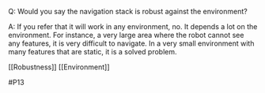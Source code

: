 Q: Would you say the navigation stack is robust against the environment?

A: If you refer that it will work in any environment, no. It depends a lot on the environment. For instance, a very large area where the robot cannot see any features, it is very difficult to navigate. In a very small environment with many features that are static, it is a solved problem.

[[Robustness]]
[[Environment]]

#P13 
